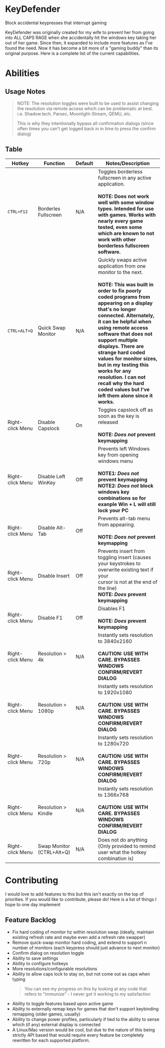 # KeyDefender
Block accidental keypresses that interrupt gaming

KeyDefender was originally created for my wife to prevent her from going into 
ALL CAPS RAGE when she accidentally hit the windows key taking her out of her 
game. Since then, it expanded to include more features as I've found the need. 
Now it has become a bit more of a "gaming buddy" than its original purpose. 
Here is a complete list of the current capabilities.

# Abilities

## Usage Notes

> NOTE: The resolution toggles were built to be used to assist changing 
> the resolution via remote access which can be problematic at best. 
> i.e. Shadow.tech, Parsec, Moonlight-Stream, QEMU, etc.
> 
> This is why they intentionally bypass all confirmation dialogs (since 
> often times you can't get logged back in in time to press the confirm 
> dialog)

## Table

| Hotkey            | Function            | Default   | Notes/Description                                   |
| ---               | ---                 | ---       | ---                                                 |
| `CTRL+F12`        | Borderles Fullscreen| N/A       | Toggles borderless fullscreen in any active application.<br><br>**NOTE: Does not work well with some window types. Intended for use with games. Works with nearly every game tested, even some which are known to not work with other borderless fullscreen software.** |
| `CTRL+ALT+Q`      | Quick Swap Monitor  | N/A       | Quickly swaps active application from one monitor to the next.<br><br>**NOTE: This was built in order to fix poorly coded programs from appearing on a display that's no longer connected. Alternately, it can be helpful when using remote access software that does not support multiple displays. There are strange hard coded values for monitor sizes, but in my testing this works for any resolution. I can not recall why the hard coded values but I've left them alone since it works.** |
| Right-click Menu  | Disable Capslock    | On        | Toggles capslock off as soon as the key is released<br><br>**NOTE: *Does not* prevent keymapping** |
| Right-click Menu  | Disable Left WinKey | Off       | Prevents left Windows key from opening windows menu<br><br>**NOTE1: *Does not* prevent keymapping**<br>**NOTE2: *Does not* block windows key combinations so for exanple Win + L will still lock your PC** |
| Right-click Menu  | Disable Alt-Tab     | Off       | Prevents alt-tab menu from appearing.<br><br>**NOTE: *Does not* prevent keymapping**|
| Right-click Menu  | Disable Insert      | Off       | Prevents insert from toggling insert (causes your keystrokes to overwrite existing text if your<br>cursor is not at the end of the line)<br>**NOTE: *Does* prevent keymapping**|
| Right-click Menu  | Disable F1          | Off       | Disables F1<br><br>**NOTE: *Does* prevent keymapping**  |
| Right-click Menu  | Resolution > 4k     | N/A       | Instantly sets resolution to 3840x2160<br><br>**CAUTION: USE WITH CARE. BYPASSES WINDOWS CONFIRM/REVERT DIALOG**|
| Right-click Menu  | Resolution > 1080p  | N/A       | Instantly sets resolution to 1920x1080<br><br>**CAUTION: USE WITH CARE. BYPASSES WINDOWS CONFIRM/REVERT DIALOG**|
| Right-click Menu  | Resolution > 720p   | N/A       | Instantly sets resolution to 1280x720<br><br>**CAUTION: USE WITH CARE. BYPASSES WINDOWS CONFIRM/REVERT DIALOG**|
| Right-click Menu  | Resolution > Kindle | N/A       | Instantly sets resolution to 1366x768<br><br>**CAUTION: USE WITH CARE. BYPASSES WINDOWS CONFIRM/REVERT DIALOG**|
| Right-click Menu  | Swap Monitor (CTRL+Alt+Q) | N/A       | Does not do anything (Only provided to remind user what the hotkey combination is)|




# Contributing

I would love to add features to this but this isn't exactly on the top of 
priorities. If you would like to contribute, please do! Here is a list of 
things I hope to one day implement

## Feature Backlog
 - Fix hard coding of monitor hz within resolution swap (ideally, maintain
   existing refresh rate and maybe even add a refresh rate swapper)
 - Remove quick-swap monitor hard coding, and extend to support n number
   of monitors (each keypress should just advance to next monitor)
 - Confirm dialog on resolution toggle
 - Ability to save settings
 - Ability to configure hotkeys
 - More resolutions/configurable resolutions
 - Ability to allow caps lock to stay on, but not come out as caps when
   typing
     > You can see my progress on this by looking at any code that 
     > refers to "immunize" - I never got it working to my satisfaction
- Ability to toggle features based upon active game
- Ability to externally remap keys for games that don't support keybinding
  remapping (older games, usually)
- Ability to change power profiles, particularly if tied to the ability to 
   sense which (if any) external display is connected
 - A Linux/Mac version would be cool, but due to the nature of this being 
   strictly API based that would require every feature be completely 
   rewritten for each supported platform.

